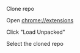 Clone repo

Open [chrome://extensions](chrome://extensions)

Click "Load Unpacked"

Select the cloned repo
